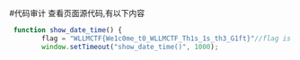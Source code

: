 #代码审计 
查看页面源代码,有以下内容
```javascript
 function show_date_time() {
        flag = "WLLMCTF{We1c0me_t0_WLLMCTF_Th1s_1s_th3_G1ft}"//flag is here
        window.setTimeout("show_date_time()", 1000);
```

